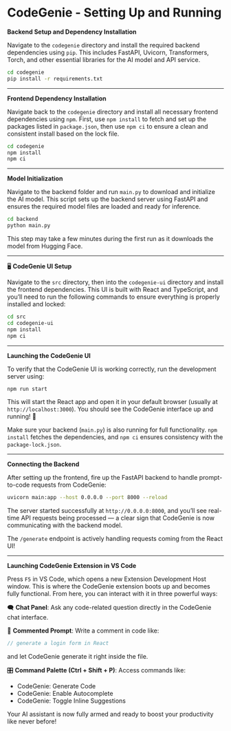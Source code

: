 #  CodeGenie - Setting Up and Running

 **Backend Setup and Dependency Installation**

Navigate to the `codegenie` directory and install the required backend dependencies using `pip`. This includes FastAPI, Uvicorn, Transformers, Torch, and other essential libraries for the AI model and API service.

```bash
cd codegenie
pip install -r requirements.txt
```

---

 **Frontend Dependency Installation**

Navigate back to the `codegenie` directory and install all necessary frontend dependencies using `npm`. First, use `npm install` to fetch and set up the packages listed in `package.json`, then use `npm ci` to ensure a clean and consistent install based on the lock file.

```bash
cd codegenie
npm install
npm ci
```

---

 **Model Initialization**

Navigate to the backend folder and run `main.py` to download and initialize the AI model. This script sets up the backend server using FastAPI and ensures the required model files are loaded and ready for inference.

```bash
cd backend
python main.py
```

 This step may take a few minutes during the first run as it downloads the model from Hugging Face.

---

🖥 **CodeGenie UI Setup**

Navigate to the `src` directory, then into the `codegenie-ui` directory and install the frontend dependencies. This UI is built with React and TypeScript, and you’ll need to run the following commands to ensure everything is properly installed and locked:

```bash
cd src
cd codegenie-ui
npm install
npm ci
```

---

 **Launching the CodeGenie UI**

To verify that the CodeGenie UI is working correctly, run the development server using:

```bash
npm run start
```

This will start the React app and open it in your default browser (usually at `http://localhost:3000`). You should see the CodeGenie interface up and running! 🎉

 Make sure your backend (`main.py`) is also running for full functionality.
 `npm install` fetches the dependencies, and `npm ci` ensures consistency with the `package-lock.json`.

---

 **Connecting the Backend**

After setting up the frontend, fire up the FastAPI backend to handle prompt-to-code requests from CodeGenie:

```bash
uvicorn main:app --host 0.0.0.0 --port 8000 --reload
```

 The server started successfully at `http://0.0.0.0:8000`, and you’ll see real-time API requests being processed — a clear sign that CodeGenie is now communicating with the backend model.

 The `/generate` endpoint is actively handling requests coming from the React UI!

---

 **Launching CodeGenie Extension in VS Code**

Press `F5` in VS Code, which opens a new Extension Development Host window. This is where the CodeGenie extension boots up and becomes fully functional. From here, you can interact with it in three powerful ways:

🗨️ **Chat Panel**: Ask any code-related question directly in the CodeGenie chat interface.

💬 **Commented Prompt**: Write a comment in code like:
```js
// generate a login form in React
```
and let CodeGenie generate it right inside the file.

🎛 **Command Palette (Ctrl + Shift + P)**:
Access commands like:
- CodeGenie: Generate Code
- CodeGenie: Enable Autocomplete
- CodeGenie: Toggle Inline Suggestions

 Your AI assistant is now fully armed and ready to boost your productivity like never before!